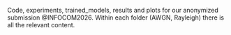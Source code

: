 Code, experiments, trained_models, results and plots for our anonymized submission @INFOCOM2026. Within each folder (AWGN, Rayleigh) there is all the relevant content.
